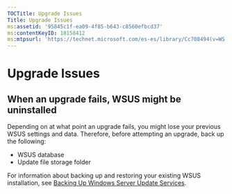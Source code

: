 ```yaml
---
TOCTitle: Upgrade Issues
Title: Upgrade Issues
ms:assetid: '95845c1f-ea09-4f85-b643-c8560efbcd37'
ms:contentKeyID: 18158412
ms:mtpsurl: 'https://technet.microsoft.com/es-es/library/Cc708494(v=WS.10)'
---
```


Upgrade Issues
==============

When an upgrade fails, WSUS might be uninstalled
------------------------------------------------

Depending on at what point an upgrade fails, you might lose your previous WSUS settings and data. Therefore, before attempting an upgrade, back up the following:

-   WSUS database
-   Update file storage folder

For information about backing up and restoring your existing WSUS installation, see [Backing Up Windows Server Update Services](https://technet.microsoft.com/c0f1a661-eb48-4156-81a2-267d846f844f).
